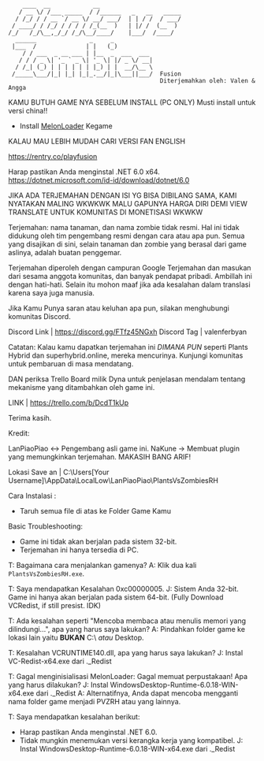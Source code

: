 ```
    ____  __            __                       
   / __ \/ /___ _____  / /______   _   __   _____
  / /_/ / / __ `/ __ \/ __/ ___/  | | / /  / ___/
 / ____/ / /_/ / / / / /_(__  )   | |/ /  (__  ) 
/_/   /_/\__,_/_/ /_/\__/____/    |___/  /____/                                                   
  ______               _     _           
 |___  /              | |   (_)          
    / / ___  _ __ ___ | |__  _  ___  ___ 
   / / / _ \| '_ ` _ \| '_ \| |/ _ \/ __|
  / /_| (_) | | | | | | |_) | |  __/\__ \
 /_____\___/|_| |_| |_|_.__/|_|\___||___/  Fusion
                                           Diterjemahkan oleh: Valen & Angga
```
KAMU BUTUH GAME NYA SEBELUM INSTALL
(PC ONLY)
Musti install untuk versi china!!

- Install [MelonLoader](https://github.com/HerpDerpinstine/MelonLoader/releases/latest/download/MelonLoader.Installer.exe) Kegame


KALAU MAU LEBIH MUDAH CARI VERSI FAN ENGLISH

https://rentry.co/playfusion


Harap pastikan Anda menginstal .NET 6.0 x64.
https://dotnet.microsoft.com/id-id/download/dotnet/6.0

JIKA ADA TERJEMAHAN DENGAN ISI YG BISA DIBILANG SAMA, KAMI NYATAKAN MALING WKWKWK MALU GAPUNYA HARGA DIRI DEMI VIEW
TRANSLATE UNTUK KOMUNITAS DI MONETISASI WKWKW

Terjemahan: nama tanaman, dan nama zombie tidak resmi. Hal ini tidak didukung oleh tim pengembang resmi dengan cara atau apa pun. Semua yang disajikan di sini, selain tanaman dan zombie yang berasal dari game aslinya, adalah buatan penggemar.

Terjemahan diperoleh dengan campuran Google Terjemahan dan masukan dari sesama anggota komunitas, dan banyak pendapat pribadi. Ambillah ini dengan hati-hati. Selain itu mohon maaf jika ada kesalahan dalam translasi karena saya juga manusia.

Jika Kamu Punya saran atau keluhan apa pun, silakan menghubungi komunitas Discord.

Discord Link | https://discord.gg/FTfz45NGxh
Discord Tag  | valenferbyan

Catatan: Kalau kamu dapatkan terjemahan ini *DIMANA PUN* seperti Plants Hybrid dan superhybrid.online, mereka mencurinya. Kunjungi komunitas untuk pembaruan di masa mendatang.

DAN periksa Trello Board milik Dyna untuk penjelasan mendalam tentang mekanisme yang ditambahkan oleh game ini.

LINK | https://trello.com/b/DcdT1kUp

Terima kasih.

Kredit: 

LanPiaoPiao ↔︎ Pengembang asli game ini.
NaKune → Membuat plugin yang memungkinkan terjemahan. MAKASIH BANG ARIF!

Lokasi Save an | C:\Users\[Your Username]\AppData\LocalLow\LanPiaoPiao\PlantsVsZombiesRH

Cara Instalasi :

- Taruh semua file di atas ke Folder Game Kamu

Basic Troubleshooting:

- Game ini tidak akan berjalan pada sistem 32-bit.
- Terjemahan ini hanya tersedia di PC.

T: Bagaimana cara menjalankan gamenya?
A: Klik dua kali `PlantsVsZombiesRH.exe`.

T: Saya mendapatkan Kesalahan 0xc00000005.
J: Sistem Anda 32-bit. Game ini hanya akan berjalan pada sistem 64-bit. (Fully Download VCRedist, if still presist. IDK)

T: Ada kesalahan seperti "Mencoba membaca atau menulis memori yang dilindungi...", apa yang harus saya lakukan?
A: Pindahkan folder game ke lokasi lain yaitu **BUKAN** C:\ *atau* Desktop.

T: Kesalahan VCRUNTIME140.dll, apa yang harus saya lakukan?
J: Instal VC-Redist-x64.exe dari .\_Redist

T: Gagal menginisialisasi MelonLoader: Gagal memuat perpustakaan! Apa yang harus dilakukan?
J: Instal WindowsDesktop-Runtime-6.0.18-WIN-x64.exe dari .\_Redist
A: Alternatifnya, Anda dapat mencoba mengganti nama folder game menjadi PVZRH atau yang lainnya.

T: Saya mendapatkan kesalahan berikut:
 * Harap pastikan Anda menginstal .NET 6.0.
 * Tidak mungkin menemukan versi kerangka kerja yang kompatibel.
J: Instal WindowsDesktop-Runtime-6.0.18-WIN-x64.exe dari .\_Redist

